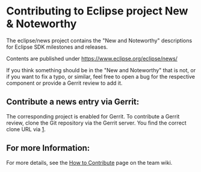 Contributing to Eclipse project New & Noteworthy
================================================

The eclipse/news project contains the "New and Noteworthy" descriptions for Eclipse SDK milestones and releases. 


Contents are published under https://www.eclipse.org/eclipse/news/

If you think something should be in the "New and Noteworthy" that is not,
or if you want to fix a typo, or similar, feel free to open a bug for the respective component or 
provide a Gerrit review to add it.


Contribute a news entry via Gerrit:
-----------------------------------

The corresponding project is enabled for Gerrit. To contribute a Gerrit review, clone the Git repository via the Gerrit server.
You find the correct clone URL via [1].

For more Information:
---------------------

For more details, see the [How to Contribute][2] page on the team wiki.

[1]: https://git.eclipse.org/r/#/admin/projects/www.eclipse.org/eclipse/news
[2]: http://wiki.eclipse.org/Platform_UI/How_to_Contribute
